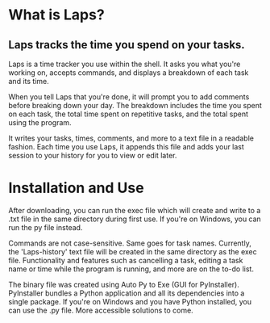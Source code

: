 # What is Laps?

## Laps tracks the time you spend on your tasks.

Laps is a time tracker you use within the shell. It asks you what you're working on, accepts commands, and displays a breakdown of each task and its time. 

When you tell Laps that you're done, it will prompt you to add comments before breaking down your day. The breakdown includes the time you spent on each task, the total time spent on repetitive tasks, and the total spent using the program. 

It writes your tasks, times, comments, and more to a text file in a readable fashion. Each time you use Laps, it appends this file and adds your last session to your history for you to view or edit later.  

# Installation and Use

After downloading, you can run the exec file which will create and write to a .txt file in the same directory during first use. If you're on Windows, you can run the py file instead.

Commands are not case-sensitive. Same goes for task names. Currently, the 'Laps-history' text file will be created in the same directory as the exec file. Functionality and features such as cancelling a task, editing a task name or time while the program is running, and more are on the to-do list.

The binary file was created using Auto Py to Exe (GUI for PyInstaller). PyInstaller bundles a Python application and all its dependencies into a single package. If you're on Windows and you have Python installed, you can use the .py file. More accessible solutions to come.
